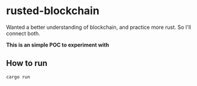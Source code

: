 # rusted-blockchain

Wanted a better understanding of blockchain, and practice more rust. So I'll connect both.

**This is an simple POC to experiment with**

## How to run

```bash
cargo run
```
